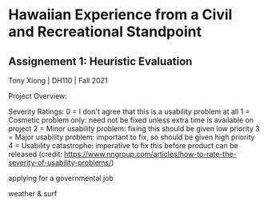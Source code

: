 # Hawaiian Experience from a Civil and Recreational Standpoint

## Assignement 1: Heuristic Evaluation

Tony Xiong | DH110 | Fall 2021

Project Overview:

Severity Ratings:
0 = I don't agree that this is a usability problem at all
1 = Cosmetic problem only: need not be fixed unless extra time is available on project
2 = Minor usability problem: fixing this should be given low priority
3 = Major usability problem: important to fix, so should be given high priority
4 = Usability catastrophe: imperative to fix this before product can be released
(credit: https://www.nngroup.com/articles/how-to-rate-the-severity-of-usability-problems/)


applying for a governmental job

weather & surf
